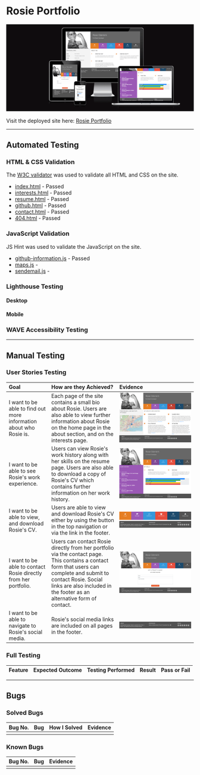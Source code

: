 # Rosie Portfolio

![Rosies Portfolio Responsive Image](documentation/responsive.png)

Visit the deployed site here: [Rosie Portfolio](https://kera-cudmore.github.io/rosie-portfolio/)

---

## Automated Testing

### HTML & CSS Validation

The [W3C validator](https://validator.w3.org/) was used to validate all HTML and CSS on the site.

* [index.html](https://validator.w3.org/nu/?doc=https%3A%2F%2Fkera-cudmore.github.io%2Frosie-portfolio%2F) - Passed
* [interests.html](https://validator.w3.org/nu/?showsource=yes&doc=https%3A%2F%2Fkera-cudmore.github.io%2Frosie-portfolio%2Finterests.html) - Passed
* [resume.html](https://validator.w3.org/nu/?showsource=yes&doc=https%3A%2F%2Fkera-cudmore.github.io%2Frosie-portfolio%2Fresume.html) - Passed
* [github.html](https://validator.w3.org/nu/?doc=https%3A%2F%2Fkera-cudmore.github.io%2Frosie-portfolio%2Fgithub.html) - Passed
* [contact.html](https://validator.w3.org/nu/?showsource=yes&doc=https%3A%2F%2Fkera-cudmore.github.io%2Frosie-portfolio%2Fcontact.html) - Passed
* [404.html](https://validator.w3.org/nu/?showsource=yes&doc=https%3A%2F%2Fkera-cudmore.github.io%2Frosie-portfolio%2F404.html) - Passed

### JavaScript Validation

JS Hint was used to validate the JavaScript on the site.

* [github-information.js](documentation/testing/js-github-info-validation.png) - Passed 
* [maps.js]() - 
* [sendemail.js]() - 

### Lighthouse Testing

#### Desktop

#### Mobile

### WAVE Accessibility Testing

---

## Manual Testing

### User Stories Testing

| Goal |  How are they Achieved? | Evidence |
| :--- | :--- | :--- |
| I want to be able to find out more information about who Rosie is. | Each page of the site contains a small bio about Rosie. Users are also able to view further information about Rosie on the home page in the about section, and on the interests page. | ![US 1 evidence](documentation/testing/us-1.png) |
| I want to be able to see Rosie's work experience. | Users can view Rosie's work history along with her skills on the resume page. Users are also able to download a copy of Rosie's CV which contains further information on her work history. | ![US 2 evidence](documentation/testing/us-2.png) |
| I want to be able to view, and download Rosie's CV. | Users are able to view and download Rosie's CV either by using the button in the top navigation or via the link in the footer. | ![US 3a evidence](documentation/testing/us-3a.png) ![US 3b evidence](documentation/testing/us-3b.png) |
| I want to be able to contact Rosie directly from her portfolio. | Users can contact Rosie directly from her portfolio via the contact page. This contains a contact form that users can complete and submit to contact Rosie. Social links are also included in the footer as an alternative form of contact. | ![US 4 evidence](documentation/testing/us-4.png) |
| I want to be able to navigate to Rosie's social media. |Rosie's social media links are included on all pages in the footer. | ![US 5 evidence](documentation/testing/us-3b.png) |

### Full Testing

| Feature | Expected Outcome | Testing Performed | Result | Pass or Fail |
| :--- | :--- | :--- | :--- | :--- |

---

## Bugs

### Solved Bugs

| Bug No. | Bug | How I Solved | Evidence |
| :--- |:--- |:--- | :---: |
||||

### Known Bugs

| Bug No. | Bug | Evidence |
| :--- | :--- | :--- |
||||
